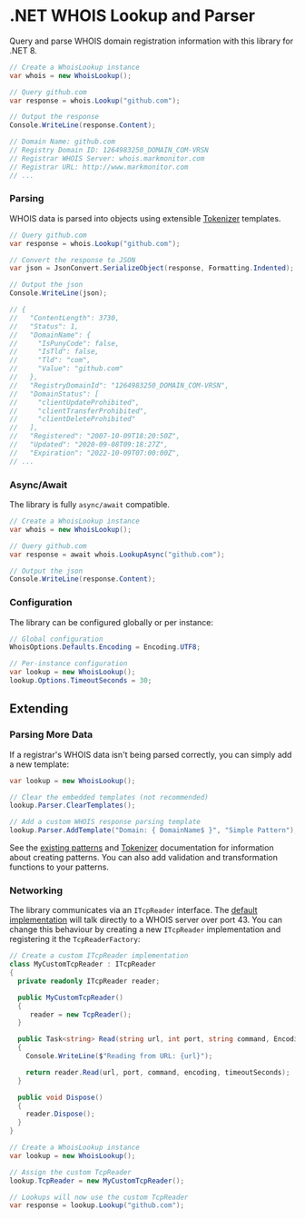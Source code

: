 .NET WHOIS Lookup and Parser
============================

Query and parse WHOIS domain registration information with this library for .NET 8.

```csharp
// Create a WhoisLookup instance
var whois = new WhoisLookup();

// Query github.com
var response = whois.Lookup("github.com");

// Output the response
Console.WriteLine(response.Content);

// Domain Name: github.com
// Registry Domain ID: 1264983250_DOMAIN_COM-VRSN
// Registrar WHOIS Server: whois.markmonitor.com
// Registrar URL: http://www.markmonitor.com
// ...
```

### Parsing

WHOIS data is parsed into objects using extensible [Tokenizer](https://github.com/flipbit/tokenizer) templates.

```csharp
// Query github.com
var response = whois.Lookup("github.com");

// Convert the response to JSON
var json = JsonConvert.SerializeObject(response, Formatting.Indented);

// Output the json 
Console.WriteLine(json);

// {
//   "ContentLength": 3730,
//   "Status": 1,
//   "DomainName": {
//     "IsPunyCode": false,
//     "IsTld": false,
//     "Tld": "com",
//     "Value": "github.com"
//   },
//   "RegistryDomainId": "1264983250_DOMAIN_COM-VRSN",
//   "DomainStatus": [
//     "clientUpdateProhibited",
//     "clientTransferProhibited",
//     "clientDeleteProhibited"
//   ],
//   "Registered": "2007-10-09T18:20:50Z",
//   "Updated": "2020-09-08T09:18:27Z",
//   "Expiration": "2022-10-09T07:00:00Z",
// ...
```

### Async/Await

The library is fully `async/await` compatible.

```csharp
// Create a WhoisLookup instance
var whois = new WhoisLookup();

// Query github.com
var response = await whois.LookupAsync("github.com");

// Output the json 
Console.WriteLine(response.Content);
```

### Configuration

The library can be configured globally or per instance:

```csharp
// Global configuration
WhoisOptions.Defaults.Encoding = Encoding.UTF8;

// Per-instance configuration
var lookup = new WhoisLookup();
lookup.Options.TimeoutSeconds = 30;
```

## Extending

### Parsing More Data

If a registrar's WHOIS data isn't being parsed correctly, you can simply add a new template:

```csharp
var lookup = new WhoisLookup();

// Clear the embedded templates (not recommended)
lookup.Parser.ClearTemplates();

// Add a custom WHOIS response parsing template
lookup.Parser.AddTemplate("Domain: { DomainName$ }", "Simple Pattern");
```

See the [existing patterns](https://github.com/flipbit/whois/blob/master/Whois/Resources/generic/tld/Found02.txt) and [Tokenizer](https://github.com/flipbit/tokenizer) documentation for information about creating patterns.  You can also add validation and transformation functions to your patterns.

### Networking

The library communicates via an `ITcpReader` interface.  The [default implementation](https://github.com/flipbit/whois/blob/master/Whois/Net/TcpReader.cs) will talk directly to a WHOIS server over port 43.  You can change this behaviour by creating a new `ITcpReader` implementation and registering it the `TcpReaderFactory`:

```csharp        
// Create a custom ITcpReader implementation
class MyCustomTcpReader : ITcpReader
{
  private readonly ITcpReader reader;

  public MyCustomTcpReader()
  {
     reader = new TcpReader();
  }

  public Task<string> Read(string url, int port, string command, Encoding encoding, int timeoutSeconds)
  {
    Console.WriteLine($"Reading from URL: {url}");

    return reader.Read(url, port, command, encoding, timeoutSeconds);
  }

  public void Dispose()
  {
    reader.Dispose();
  }
}

// Create a WhoisLookup instance
var lookup = new WhoisLookup();

// Assign the custom TcpReader
lookup.TcpReader = new MyCustomTcpReader();

// Lookups will now use the custom TcpReader
var response = lookup.Lookup("github.com");
```
